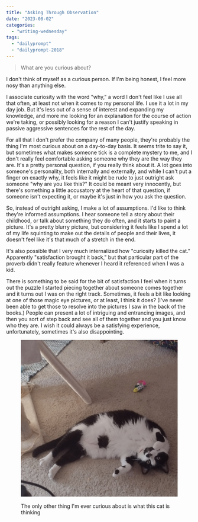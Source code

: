 ```yaml
---
title: "Asking Through Observation"
date: "2023-08-02"
categories: 
  - "writing-wednesday"
tags: 
  - "dailyprompt"
  - "dailyprompt-2018"
---
```

>What are you curious about?

I don't think of myself as a curious person. If I'm being honest, I feel more nosy than anything else.

I associate curiosity with the word "why," a word I don't feel like I use all that often, at least not when it comes to my personal life. I use it a lot in my day job. But it's less out of a sense of interest and expanding my knowledge, and more me looking for an explanation for the course of action we're taking, or possibly looking for a reason I can't justify speaking in passive aggressive sentences for the rest of the day.

For all that I don't prefer the company of many people, they're probably the thing I'm most curious about on a day-to-day basis. It seems trite to say it, but sometimes what makes someone tick is a complete mystery to me, and I don't really feel comfortable asking someone why they are the way they are. It's a pretty personal question, if you really think about it. A lot goes into someone's personality, both internally and externally, and while I can't put a finger on exactly why, it feels like it might be rude to just outright ask someone "why are you like this?" It could be meant very innocently, but there's something a little accusatory at the heart of that question, if someone isn't expecting it, or maybe it's just in how you ask the question.

So, instead of outright asking, I make a lot of assumptions. I'd like to think they're informed assumptions. I hear someone tell a story about their childhood, or talk about something they do often, and it starts to paint a picture. It's a pretty blurry picture, but considering it feels like I spend a lot of my life squinting to make out the details of people and their lives, it doesn't feel like it's that much of a stretch in the end.

It's also possible that I very much internalized how "curiosity killed the cat." Apparently "satisfaction brought it back," but that particular part of the proverb didn't really feature whenever I heard it referenced when I was a kid.

There is something to be said for the bit of satisfaction I feel when it turns out the puzzle I started piecing together about someone comes together and it turns out I was on the right track. Sometimes, it feels a bit like looking at one of those magic eye pictures, or at least, I think it does? (I've never been able to get those to resolve into the pictures I saw in the back of the books.) People can present a lot of intriguing and entrancing images, and then you sort of step back and see all of them together and you just know who they are. I wish it could always be a satisfying experience, unfortunately, sometimes it's also disappointing.

<figure>

![Kochanski, a black and white tuxedo cat lays on her back showing off her very fuzzy belly with its signature void spot. She looks very playful. There is also a toy fish on the floor beside her.](images/IMG_20230802_144633505-edited.jpg)

<figcaption>

The only other thing I'm ever curious about is what this cat is thinking

</figcaption>

</figure>
